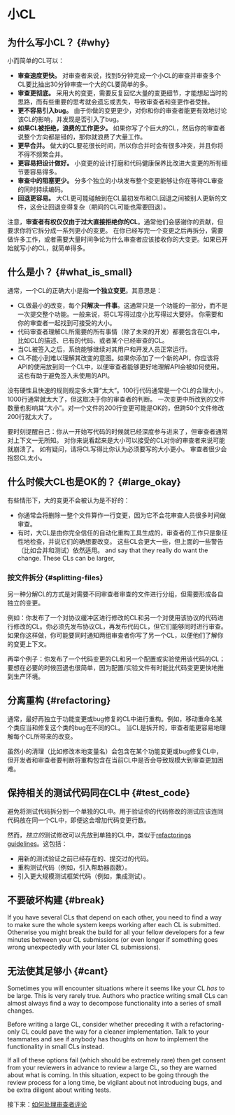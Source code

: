 # 小CL



## 为什么写小CL？ {#why}

小而简单的CL可以：

-   **审查速度更快。** 对审查者来说，找到5分钟完成一个小CL的审查并审查多个CL要比抽出30分钟审查一个大的CL要简单的多。
-   **审查更彻底。** 采用大的变更，需要反复回忆大量的变更细节，才能想起当时的思路，而有些重要的思考就会遗忘或丢失，导致审查者和变更作者受挫。
-   **更不容易引入bug。** 由于你做的变更更少，对你和你的审查者能更有效地讨论该CL的影响，并发现是否引入了bug。
-   **如果CL被拒绝，浪费的工作更少。** 如果你写了个巨大的CL，然后你的审查者说整个方向都是错的，那你就浪费了大量工作。
-   **更早合并。** 做大的CL要花很长时间，所以你合并时会有很多冲突，并且你将不得不频繁合并。
-   **更容易把设计做好。** 小变更的设计打磨和代码健康保养比改进大变更的所有细节要容易得多。
-   **审查中的阻塞更少。** 分多个独立的小块发布整个变更能够让你在等待CL审查的同时持续编码。
-   **回退更容易。** 大CL更可能碰触到在CL最初发布和CL回退之间被别人更新的文件，这会让回退变得复杂（期间的CL可能也需要回退）。

注意，**审查者有权仅仅由于过大直接拒绝你的CL**。通常他们会感谢你的贡献，但要求你将它拆分成一系列更小的变更。
在你已经写完一个变更之后再拆分，需要做许多工作，或者需要大量时间争论为什么审查者应该接收你的大变更。如果已开始就写小的CL，就简单得多。

## 什么是小？ {#what_is_small}

通常，一个CL的正确大小是指**一个独立变更**。其意思是：

-   CL做最小的改变，每个**只解决一件事**。这通常只是一个功能的一部分，而不是一次提交整个功能。一般来说，将CL写得过度小比写得过大要好。
    你需要和你的审查者一起找到可接受的大小。
-   代码审查者理解CL所需要的所有事情（除了未来的开发）都要包含在CL中，比如CL的描述、已有的代码、或者某个已经审查的CL。
-   当CL被签入之后，系统能够继续对其用户和开发人员正常运行。
-   CL不能小到难以理解其改变的意图。如果你添加了一个新的API，你应该将API的使用放到同一个CL中，以便审查者能够更好地理解API会被如何使用。
    这也有助于避免签入未使用的API。

没有硬性且快速的规则规定多大算“太大”。100行代码通常是一个CL的合理大小，1000行通常就太大了，但这取决于你的审查者的判断。
一次变更中所改到的文件数量也影响其“大小”。对一个文件的200行变更可能是OK的，但跨50个文件修改200行就太大了。

要时刻提醒自己：你从一开始写代码的时候就已经深度参与进来了，但审查者通常对上下文一无所知。
对你来说看起来是大小可以接受的CL对你的审查者来说可能就崩溃了。
如有疑问，请将CL写得比你认为必须要写的大小更小。
审查者很少会抱怨CL太小。

## 什么时候大CL也是OK的？ {#large_okay}

有些情形下，大的变更不会被认为是不好的：

-   你通常会将删除一整个文件算作一行变更，因为它不会花审查人员很多时间做审查。
-   有时，大CL是由你完全信任的自动化重构工具生成的，审查者的工作只是象征性地检查，并说它们的确想要改变。
    这些CL会更大一些，但上面的一些警告（比如合并和测试）依然适用。
    and say that they really do want the change. These CLs can be larger,

### 按文件拆分 {#splitting-files}

另一种分解CL的方式是对需要不同审查者审查的文件进行分组，但需要形成各自独立的变更。

例如：你发布了一个对协议缓冲区进行修改的CL和另一个对使用该协议的代码进行修改的CL。你必须先发布协议CL，再发布代码CL，但它们能够同时进行审查。
如果你这样做，你可能要同时通知两组审查者你写了另一个CL，以便他们了解你的变更上下文。


再举个例子：你发布了一个代码变更的CL和另一个配置或实验使用该代码的CL；要想在必要的时候回退也很简单，因为配置/实验文件有时能比代码变更更快地推到生产环境。

## 分离重构 {#refactoring}

通常，最好再独立于功能变更或bug修复的CL中进行重构。例如，移动重命名某个类应当和修复这个类的bug在不同的CL。
当CL是拆开的，审查者能更容易地理解每个CL所带来的改变。

虽然小的清理（比如修改本地变量名）会包含在某个功能变更或bug修复CL中，但开发者和审查者要判断将重构包含在当前CL中是否会导致规模大到审查更加困难。

## 保持相关的测试代码同在CL中 {#test_code}

避免将测试代码拆分到一个单独的CL中。用于验证你的代码修改的测试应该连同代码放在同一个CL中，即便这会增加代码变更行数。

然而，<i>独立的</i>测试修改可以先放到单独的CL中，类似于[refactorings guidelines](#refactoring)。这包括：

*   用新的测试验证之前已经存在的、提交过的代码。
*   重构测试代码（例如，引入帮助器函数）。
*   引入更大规模测试框架代码（例如，集成测试）。

## 不要破坏构建 {#break}

If you have several CLs that depend on each other, you need to find a way to
make sure the whole system keeps working after each CL is submitted. Otherwise
you might break the build for all your fellow developers for a few minutes
between your CL submissions (or even longer if something goes wrong unexpectedly
with your later CL submissions).

## 无法使其足够小 {#cant}

Sometimes you will encounter situations where it seems like your CL *has* to be
large. This is very rarely true. Authors who practice writing small CLs can
almost always find a way to decompose functionality into a series of small
changes.

Before writing a large CL, consider whether preceding it with a refactoring-only
CL could pave the way for a cleaner implementation. Talk to your teammates and
see if anybody has thoughts on how to implement the functionality in small CLs
instead.

If all of these options fail (which should be extremely rare) then get consent
from your reviewers in advance to review a large CL, so they are warned about
what is coming. In this situation, expect to be going through the review process
for a long time, be vigilant about not introducing bugs, and be extra diligent
about writing tests.

接下来：[如何处理审查者评论](handling-comments.md)

